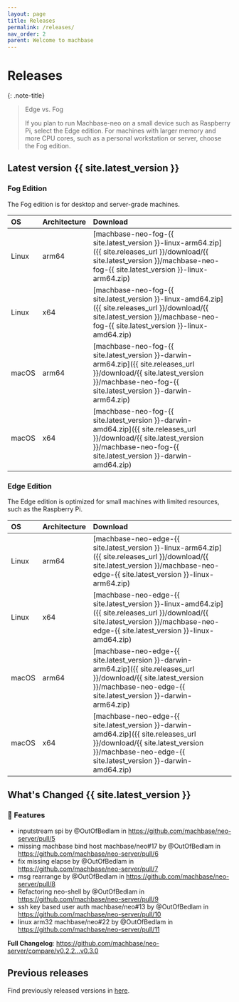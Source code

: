 ```yaml
---
layout: page
title: Releases
permalink: /releases/
nav_order: 2
parent: Welcome to machbase
---
```


# Releases

{: .note-title}
> Edge vs. Fog
>
> If you plan to run Machbase-neo on a small device such as Raspberry Pi, select the Edge edition.
> For machines with larger memory and more CPU cores, such as a personal workstation or server, choose the Fog edition.

## Latest version {{ site.latest_version }}

### Fog Edition

The Fog edition is for desktop and server-grade machines.

| OS         | Architecture   |  Download |
|:-----------|:---------------|:----------|
| Linux      | arm64          | [machbase-neo-fog-{{ site.latest_version }}-linux-arm64.zip]({{ site.releases_url }}/download/{{ site.latest_version }}/machbase-neo-fog-{{ site.latest_version }}-linux-arm64.zip)   |
| Linux      | x64            | [machbase-neo-fog-{{ site.latest_version }}-linux-amd64.zip]({{ site.releases_url }}/download/{{ site.latest_version }}/machbase-neo-fog-{{ site.latest_version }}-linux-amd64.zip)   |
| macOS      | arm64          | [machbase-neo-fog-{{ site.latest_version }}-darwin-arm64.zip]({{ site.releases_url }}/download/{{ site.latest_version }}/machbase-neo-fog-{{ site.latest_version }}-darwin-arm64.zip) |
| macOS      | x64            | [machbase-neo-fog-{{ site.latest_version }}-darwin-amd64.zip]({{ site.releases_url }}/download/{{ site.latest_version }}/machbase-neo-fog-{{ site.latest_version }}-darwin-amd64.zip) |


### Edge Edition

The Edge edition is optimized for small machines with limited resources, such as the Raspberry Pi.

| OS         | Architecture   |  Download |
|:-----------|:---------------|:----------|
| Linux      | arm64          | [machbase-neo-edge-{{ site.latest_version }}-linux-arm64.zip]({{ site.releases_url }}/download/{{ site.latest_version }}/machbase-neo-edge-{{ site.latest_version }}-linux-arm64.zip)   |
| Linux      | x64            | [machbase-neo-edge-{{ site.latest_version }}-linux-amd64.zip]({{ site.releases_url }}/download/{{ site.latest_version }}/machbase-neo-edge-{{ site.latest_version }}-linux-amd64.zip)   |
| macOS      | arm64          | [machbase-neo-edge-{{ site.latest_version }}-darwin-arm64.zip]({{ site.releases_url }}/download/{{ site.latest_version }}/machbase-neo-edge-{{ site.latest_version }}-darwin-arm64.zip) |
| macOS      | x64            | [machbase-neo-edge-{{ site.latest_version }}-darwin-amd64.zip]({{ site.releases_url }}/download/{{ site.latest_version }}/machbase-neo-edge-{{ site.latest_version }}-darwin-amd64.zip) |

## What's Changed {{ site.latest_version }}

### 🎉 Features
* inputstream spi by @OutOfBedlam in https://github.com/machbase/neo-server/pull/5
*  missing machbase bind host machbase/neo#17 by @OutOfBedlam in https://github.com/machbase/neo-server/pull/6
* fix missing elapse by @OutOfBedlam in https://github.com/machbase/neo-server/pull/7
* msg rearrange by @OutOfBedlam in https://github.com/machbase/neo-server/pull/8
* Refactoring neo-shell by @OutOfBedlam in https://github.com/machbase/neo-server/pull/9
* ssh key based user auth machbase/neo#13 by @OutOfBedlam in https://github.com/machbase/neo-server/pull/10
* linux arm32 machbase/neo#22 by @OutOfBedlam in https://github.com/machbase/neo-server/pull/11

**Full Changelog**: https://github.com/machbase/neo-server/compare/v0.2.2...v0.3.0

## Previous releases

Find previously released versions in [here](https://github.com/machbase/neo-server/releases).